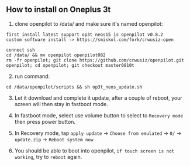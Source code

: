 How to install on Oneplus 3t
------
1. clone openpilot to /data/ and make sure it's named openpilot:

```
first install latest support op3t neos15 is openpilot v0.8.2
custom software install -> https://smiskol.com/fork/crwusiz-open

connect ssh
cd /data/ && mv openpilot openpilot082 
rm -fr openpilot; git clone https://github.com/crwusiz/openpilot.git openpilot; cd openpilot; git checkout master0810t
```

2. run command:

```
cd /data/openpilot/scripts && sh op3t_neos_update.sh
```

3. Let it download and complete it update, after a couple of reboot, your screen will then stay in fastboot mode.


4. In fastboot mode, select use volume button to select to `Recovery mode` then press power button.


5. In Recovery mode, tap `apply update` -> `Choose from emulated` -> `0/` -> `update.zip` -> `Reboot system now`


6. You should be able to boot into openpilot, `if touch screen is not working`, try to `reboot` again.
